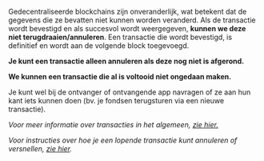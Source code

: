 Gedecentraliseerde blockchains zijn onveranderlijk, wat betekent dat de gegevens die ze bevatten niet kunnen worden veranderd. Als de transactie wordt bevestigd en als succesvol wordt weergegeven, **kunnen we deze niet terugdraaien/annuleren**. Een transactie die wordt bevestigd, is definitief en wordt aan de volgende block toegevoegd.


**Je kunt een transactie alleen annuleren als deze nog niet is afgerond.**


**We kunnen een transactie die al is voltooid niet ongedaan maken.**


Je kunt wel bij de ontvanger of ontvangende app navragen of ze aan hun kant iets kunnen doen (bv. je fondsen terugsturen via een nieuwe transactie).


*Voor meer informatie over transacties in het algemeen, [zie hier.](https://support.metamask.io/hc/en-us/articles/4410741657499-User-Guide-Transactions)*


*Voor instructies over hoe je een lopende transactie kunt annuleren of versnellen, [zie hier](https://support.metamask.io/hc/en-us/articles/360015489251-How-to-speed-up-or-cancel-a-pending-transaction).*


 


 

